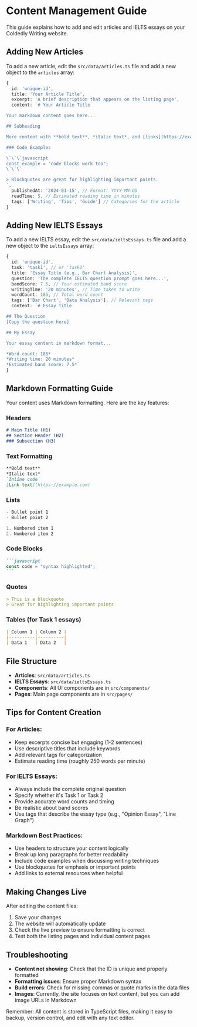 # Content Management Guide

This guide explains how to add and edit articles and IELTS essays on your Coldedly Writing website.

## Adding New Articles

To add a new article, edit the `src/data/articles.ts` file and add a new object to the `articles` array:

```typescript
{
  id: 'unique-id',
  title: 'Your Article Title',
  excerpt: 'A brief description that appears on the listing page',
  content: `# Your Article Title

Your markdown content goes here...

## Subheading

More content with **bold text**, *italic text*, and [links](https://example.com).

### Code Examples

\`\`\`javascript
const example = "code blocks work too";
\`\`\`

> Blockquotes are great for highlighting important points.
`,
  publishedAt: '2024-01-15', // Format: YYYY-MM-DD
  readTime: 5, // Estimated reading time in minutes
  tags: ['Writing', 'Tips', 'Guide'] // Categories for the article
}
```

## Adding New IELTS Essays

To add a new IELTS essay, edit the `src/data/ieltsEssays.ts` file and add a new object to the `ieltsEssays` array:

```typescript
{
  id: 'unique-id',
  task: 'task1', // or 'task2'
  title: 'Essay Title (e.g., Bar Chart Analysis)',
  question: 'The complete IELTS question prompt goes here...',
  bandScore: 7.5, // Your estimated band score
  writingTime: '20 minutes', // Time taken to write
  wordCount: 185, // Total word count
  tags: ['Bar Chart', 'Data Analysis'], // Relevant tags
  content: `# Essay Title

## The Question
[Copy the question here]

## My Essay

Your essay content in markdown format...

*Word count: 185*
*Writing time: 20 minutes*
*Estimated band score: 7.5*`
}
```

## Markdown Formatting Guide

Your content uses Markdown formatting. Here are the key features:

### Headers
```markdown
# Main Title (H1)
## Section Header (H2) 
### Subsection (H3)
```

### Text Formatting
```markdown
**Bold text**
*Italic text*
`Inline code`
[Link text](https://example.com)
```

### Lists
```markdown
- Bullet point 1
- Bullet point 2

1. Numbered item 1
2. Numbered item 2
```

### Code Blocks
````markdown
```javascript
const code = "syntax highlighted";
```
````

### Quotes
```markdown
> This is a blockquote
> Great for highlighting important points
```

### Tables (for Task 1 essays)
```markdown
| Column 1 | Column 2 |
|----------|----------|
| Data 1   | Data 2   |
```

## File Structure

- **Articles**: `src/data/articles.ts`
- **IELTS Essays**: `src/data/ieltsEssays.ts`
- **Components**: All UI components are in `src/components/`
- **Pages**: Main page components are in `src/pages/`

## Tips for Content Creation

### For Articles:
- Keep excerpts concise but engaging (1-2 sentences)
- Use descriptive titles that include keywords
- Add relevant tags for categorization
- Estimate reading time (roughly 250 words per minute)

### For IELTS Essays:
- Always include the complete original question
- Specify whether it's Task 1 or Task 2
- Provide accurate word counts and timing
- Be realistic about band scores
- Use tags that describe the essay type (e.g., "Opinion Essay", "Line Graph")

### Markdown Best Practices:
- Use headers to structure your content logically
- Break up long paragraphs for better readability
- Include code examples when discussing writing techniques
- Use blockquotes for emphasis or important points
- Add links to external resources when helpful

## Making Changes Live

After editing the content files:

1. Save your changes
2. The website will automatically update
3. Check the live preview to ensure formatting is correct
4. Test both the listing pages and individual content pages

## Troubleshooting

- **Content not showing**: Check that the ID is unique and properly formatted
- **Formatting issues**: Ensure proper Markdown syntax
- **Build errors**: Check for missing commas or quote marks in the data files
- **Images**: Currently, the site focuses on text content, but you can add image URLs in Markdown

Remember: All content is stored in TypeScript files, making it easy to backup, version control, and edit with any text editor.
